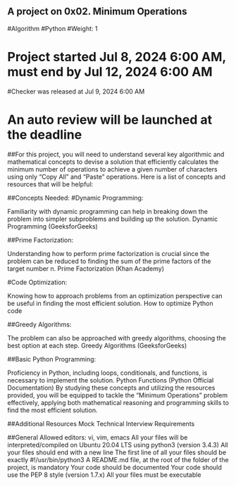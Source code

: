 ## A project on 0x02. Minimum Operations
#Algorithm
#Python
#Weight: 1
# Project started Jul 8, 2024 6:00 AM, must end by Jul 12, 2024 6:00 AM
#Checker was released at Jul 9, 2024 6:00 AM
# An auto review will be launched at the deadline

##For this project, you will need to understand several key algorithmic and mathematical concepts to devise a solution that efficiently calculates the minimum number of operations to achieve a given number of characters using only “Copy All” and “Paste” operations. Here is a list of concepts and resources that will be helpful:

##Concepts Needed:
#Dynamic Programming:

Familiarity with dynamic programming can help in breaking down the problem into simpler subproblems and building up the solution.
Dynamic Programming (GeeksforGeeks)

##Prime Factorization:

Understanding how to perform prime factorization is crucial since the problem can be reduced to finding the sum of the prime factors of the target number n.
Prime Factorization (Khan Academy)

#Code Optimization:

Knowing how to approach problems from an optimization perspective can be useful in finding the most efficient solution.
How to optimize Python code

##Greedy Algorithms:

The problem can also be approached with greedy algorithms, choosing the best option at each step.
Greedy Algorithms (GeeksforGeeks)

##Basic Python Programming:

Proficiency in Python, including loops, conditionals, and functions, is necessary to implement the solution.
Python Functions (Python Official Documentation)
By studying these concepts and utilizing the resources provided, you will be equipped to tackle the “Minimum Operations” problem effectively, applying both mathematical reasoning and programming skills to find the most efficient solution.

##Additional Resources
Mock Technical Interview
Requirements

##General
Allowed editors: vi, vim, emacs
All your files will be interpreted/compiled on Ubuntu 20.04 LTS using python3 (version 3.4.3)
All your files should end with a new line
The first line of all your files should be exactly #!/usr/bin/python3
A README.md file, at the root of the folder of the project, is mandatory
Your code should be documented
Your code should use the PEP 8 style (version 1.7.x)
All your files must be executable
